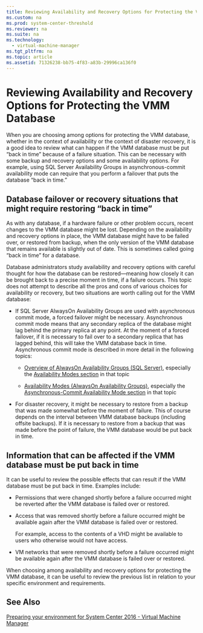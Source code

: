 ```yaml
---
title: Reviewing Availability and Recovery Options for Protecting the VMM Database
ms.custom: na
ms.prod: system-center-threshold
ms.reviewer: na
ms.suite: na
ms.technology: 
  - virtual-machine-manager
ms.tgt_pltfrm: na
ms.topic: article
ms.assetid: 71326238-bb75-4f83-a83b-29996ca136f0
---
```

# Reviewing Availability and Recovery Options for Protecting the VMM Database
When you are choosing among options for protecting the VMM database, whether in the context of availability or the context of disaster recovery, it is a good idea to review what can happen if the VMM database must be put “back in time” because of a failure situation. This can be necessary with some backup and recovery options and some availability options. For example, using SQL Server Availability Groups in asynchronous-commit availability mode can require that you perform a failover that puts the database “back in time.”

## Database failover or recovery situations that might require restoring “back in time”
As with any database, if a hardware failure or other problem occurs, recent changes to the VMM database might be lost. Depending on the availability and recovery options in place, the VMM database might have to be failed over, or restored from backup, when the only version of the VMM database that remains available is slightly out of date. This is sometimes called going “back in time” for a database.

Database administrators study availability and recovery options with careful thought for how the database can be restored—meaning how closely it can be brought back to a precise moment in time, if a failure occurs. This topic does not attempt to describe all the pros and cons of various choices for availability or recovery, but two situations are worth calling out for the VMM database:

-   If SQL Server AlwaysOn Availability Groups are used with asynchronous commit mode, a forced failover might be necessary. Asynchronous commit mode means that any secondary replica of the database might lag behind the primary replica at any point. At the moment of a forced failover, if it is necessary to fail over to a secondary replica that has lagged behind, this will take the VMM database back in time. Asynchronous commit mode is described in more detail in the following topics:

    -   [Overview of AlwaysOn Availability Groups (SQL Server)](http://msdn.microsoft.com/library/ff877884.aspx), especially the [Availability Modes section](http://msdn.microsoft.com/library/ff877884.aspx#AvailabilityModes) in that topic

    -   [Availability Modes (AlwaysOn Availability Groups)](http://msdn.microsoft.com/library/ff877931.aspx), especially the [Asynchronous-Commit Availability Mode section](http://msdn.microsoft.com/library/ff877931.aspx#AsyncCommitAvMode) in that topic

-   For disaster recovery, it might be necessary to restore from a backup that was made somewhat before the moment of failure. This of course depends on the interval between VMM database backups (including offsite backups). If it is necessary to restore from a backup that was made before the point of failure, the VMM database would be put back in time.

## Information that can be affected if the VMM database must be put back in time
It can be useful to review the possible effects that can result if the VMM database must be put back in time. Examples include:

-   Permissions that were changed shortly before a failure occurred might be reverted after the VMM database is failed over or restored.

-   Access that was removed shortly before a failure occurred might be available again after the VMM database is failed over or restored.

    For example, access to the contents of a VHD might be available to users who otherwise would not have access.

-   VM networks that were removed shortly before a failure occurred might be available again after the VMM database is failed over or restored.

When choosing among availability and recovery options for protecting the VMM database, it can be useful to review the previous list in relation to your specific environment and requirements.

## See Also
[Preparing your environment for System Center 2016 - Virtual Machine Manager](Preparing-your-environment-for-System-Center-2016---Virtual-Machine-Manager.md)


